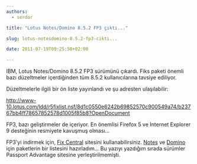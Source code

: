 ```yaml
---
authors:
  - serdar

title: "Lotus Notes/Domino 8.5.2 FP3 çıktı..."

slug: lotus-notesdomino-8.5.2-fp3-cikti...

date: 2011-07-19T09:25:50+02:00

---
```


IBM, Lotus Notes/Domino 8.5.2 FP3 sürümünü çıkardı. Fiks paketi önemli bazı düzeltmeler içerdiğinden tüm 8.5.2 kullanıcılarına tavsiye ediliyor.
<!-- more -->
Düzeltmelerle ilgili bir ön liste yayınlandı ve şu adresten ulaşılabilir:

<http://www-10.lotus.com/ldd/r5fixlist.nsf/8d1c0550e6242b69852570c900549a74/b23767bb4ff78657852578d1005f85b8?OpenDocument>

FP3, bazı geliştirmeler de içeriyor. En önemlisi Firefox 5 ve Internet Explorer 9 desteğinin resmiyete kavuşmuş olması...

FP3'yi indirmek için, [Fix Central](http://www-933.ibm.com/support/fixcentral/) sitesini kullanabilirsiniz. [Notes](http://www-933.ibm.com/support/fixcentral/swg/quickorder?parent=ibm~Lotus&product=ibm/Lotus/Lotus+Notes&release=8.5.2.0&platform=All&function=fixId&fixids=Notes_852FP3_Standard_DebianInstall_Linux,Notes_852FP3_Standard_RPMInstall_Linux,Notes_852FP3_Standard_W32,Notes_852FP3_Standard_MAC,Notes_852FP3_Basic_MAC,Notes_852FP3_Basic_W32&includeRequisites=1&includeSupersedes=0&downloadMethod=http&source=fc) ve [Domino](http://www-933.ibm.com/support/fixcentral/swg/quickorder?parent=ibm~Lotus&product=ibm/Lotus/Lotus+Domino&release=8.5.2.0&platform=All&function=fixId&fixids=DominoServer_852FP3_IBMi_6.1_7.1,DominoServer_852FP3_IBMi_5.4,DominoServer_852FP3_zSeries,DominoServer_852FP3_Linux,DominoServer_852FP3_Sol,DominoServer_852FP3_AIX64,DominoServer_852FP3_AIX,DominoServer_852FP3_W64,DominoServer_852FP3_W32&includeRequisites=1&includeSupersedes=0&downloadMethod=http&source=fc) için paketlerin bir listesini hazırladım... Bu yazıyı yazdığım sırada sürümler Passport Advantage sitesine yerleştirilmemişti.
